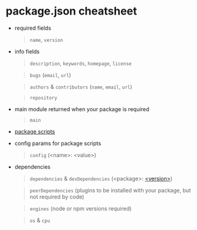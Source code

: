 # package.json cheatsheet

* required fields
  > `name`, `version`

* info fields
  > `description`, `keywords`, `homepage`, `license`

  > `bugs` (`email`, `url`)

  > `authors` & `contributors` (`name`, `email`, `url`)

  > `repository`

* main module returned when your package is required
  > `main` <module-id>

* [package scripts](cli-cheatsheet.md)

* config params for package scripts
  > `config` (\<name>: \<value>) 

* dependencies
  > `dependencies` & `devDependencies` (\<package>: [\<version>](semver-cheatsheet.md))

  > `peerDependencies` (plugins to be installed with your package, but not required by code)

  > `engines` (node or npm versions required)

  > `os` & `cpu`
